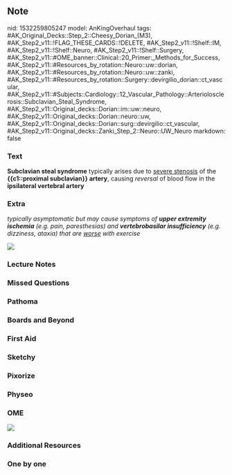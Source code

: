## Note
nid: 1532259805247
model: AnKingOverhaul
tags: #AK_Original_Decks::Step_2::Cheesy_Dorian_(M3), #AK_Step2_v11::!FLAG_THESE_CARDS::!DELETE, #AK_Step2_v11::!Shelf::IM, #AK_Step2_v11::!Shelf::Neuro, #AK_Step2_v11::!Shelf::Surgery, #AK_Step2_v11::#OME_banner::Clinical::20_Primer:_Methods_for_Success, #AK_Step2_v11::#Resources_by_rotation::Neuro::uw::dorian, #AK_Step2_v11::#Resources_by_rotation::Neuro::uw::zanki, #AK_Step2_v11::#Resources_by_rotation::Surgery::devirgilio_dorian::ct_vascular, #AK_Step2_v11::#Subjects::Cardiology::12_Vascular_Pathology::Arteriolosclerosis::Subclavian_Steal_Syndrome, #AK_Step2_v11::Original_decks::Dorian::im::uw::neuro, #AK_Step2_v11::Original_decks::Dorian::neuro::uw, #AK_Step2_v11::Original_decks::Dorian::surg::devirgilio::ct_vascular, #AK_Step2_v11::Original_decks::Zanki_Step_2::Neuro::UW_Neuro
markdown: false

### Text
<b>Subclavian steal syndrome</b> typically arises due to <u>severe
stenosis</u> of the <b>{{c1::proximal subclavian}} artery</b>,
causing <i>reversal</i> of blood flow in the <b>ipsilateral
vertebral artery</b>

### Extra
<i>typically asymptomatic but may cause symptoms of <b>upper
extremity ischemia</b> (e.g. pain, paresthesias) and
<b>vertebrobasilar insufficiency</b> (e.g. dizziness, ataxia) that
are <u>worse</u> with exercise</i>
<div>
  <div>
    <i><img src="Subclavian%20steal%20syndrome.png"></i>
  </div>
</div>

### Lecture Notes


### Missed Questions


### Pathoma


### Boards and Beyond


### First Aid


### Sketchy


### Pixorize


### Physeo


### OME
<div class="ome-widget">
  <a href="https://onlinemeded.org/spa/surgery?ref=anki"><img src=
  "_OME_AnkiFlashcards_Topic_5.png"></a>
</div>

### Additional Resources


### One by one

